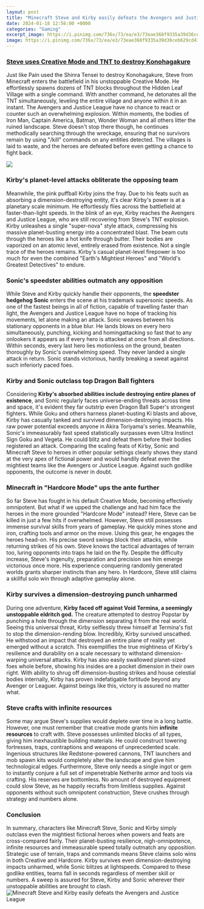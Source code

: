 ```yaml
---
layout: post
title: "Minecraft Steve and Kirby easily defeats the Avengers and Justice League"
date: 2024-01-18 12:56:00 +0000
categories: "Gaming"
excerpt_image: https://i.pinimg.com/736x/73/ea/e3/73eae368f9335a39d36ceb629cd41b6e.jpg
image: https://i.pinimg.com/736x/73/ea/e3/73eae368f9335a39d36ceb629cd41b6e.jpg
---
```


### [Steve uses Creative Mode and TNT to destroy Konohagakure](https://store.fi.io.vn/collection/chihuahua-lover)
Just like Pain used the Shinra Tensei to destroy Konohagakure, Steve from Minecraft enters the battlefield in his unstoppable Creative Mode. He effortlessly spawns dozens of TNT blocks throughout the Hidden Leaf Village with a single command. With another command, he detonates all the TNT simultaneously, leveling the entire village and anyone within it in an instant. 
The Avengers and Justice League have no chance to react or counter such an overwhelming explosion. Within moments, the bodies of Iron Man, Captain America, Batman, Wonder Woman and all others litter the ruined landscape. Steve doesn't stop there though, he continues methodically searching through the wreckage, ensuring that no survivors remain by using "/kill" commands on any entities detected. The villages is laid to waste, and the heroes are defeated before even getting a chance to fight back.

![](https://i.ytimg.com/vi/5oOrBESpUNA/maxresdefault.jpg)
### **Kirby's planet-level attacks obliterate the opposing team** 
Meanwhile, the pink puffball Kirby joins the fray. Due to his feats such as absorbing a dimension-destroying entity, it's clear Kirby's power is at a planetary scale minimum. He effortlessly flies across the battlefield at faster-than-light speeds. In the blink of an eye, Kirby reaches the Avengers and Justice League, who are still recovering from Steve's TNT explosion. 
Kirby unleashes a single "super-nova" style attack, compressing his massive planet-busting energy into a concentrated blast. The beam cuts through the heroes like a hot knife through butter. Their bodies are vaporized on an atomic level, entirely erased from existence. Not a single trace of the heroes remains. Kirby's casual planet-level firepower is too much for even the combined "Earth's Mightiest Heroes" and "World's Greatest Detectives" to endure.
### **Sonic's speedster abilities outmatch any opposition** 
While Steve and Kirby quickly handle their opponents, the **speedster hedgehog Sonic** enters the scene at his trademark supersonic speeds. As one of the fastest beings in all of fiction, capable of travelling faster than light, the Avengers and Justice League have no hope of tracking his movements, let alone making an attack. 
Sonic weaves between his stationary opponents in a blue blur. He lands blows on every hero simultaneously, punching, kicking and homingattacking so fast that to any onlookers it appears as if every hero is attacked at once from all directions. Within seconds, every last hero lies motionless on the ground, beaten thoroughly by Sonic's overwhelming speed. They never landed a single attack in return. Sonic stands victorious, hardly breaking a sweat against such inferiorly paced foes.
### **Kirby and Sonic outclass top Dragon Ball fighters**
Considering **Kirby's absorbed abilities include destroying entire planes of existence**, and Sonic regularly faces universe-ending threats across time and space, it's evident they far outstrip even Dragon Ball Super's strongest fighters. 
While Goku and others harness planet-busting Ki blasts and above, Kirby has casually tanked and survived dimension-destroying impacts. His raw power potential exceeds anyone in Akira Toriyama's series. Meanwhile, Sonic's immeasurably fast speed statistically surpasses even Ultra Instinct Sign Goku and Vegeta. He could blitz and defeat them before their bodies registered an attack.
Comparing the scaling feats of Kirby, Sonic and Minecraft Steve to heroes in other popular settings clearly shows they stand at the very apex of fictional power and would handily defeat even the mightiest teams like the Avengers or Justice League. Against such godlike opponents, the outcome is never in doubt.
### **Minecraft in "Hardcore Mode" ups the ante further**
So far Steve has fought in his default Creative Mode, becoming effectively omnipotent. But what if we upped the challenge and had him face the heroes in the more grounded "Hardcore Mode" instead? Here, Steve can be killed in just a few hits if overwhelmed. 
However, Steve still possesses immense survival skills from years of gameplay. He quickly mines stone and iron, crafting tools and armor on the move. Using this gear, he engages the heroes head-on. His precise sword swings block their attacks, while returning strikes of his own. Steve knows the tactical advantages of terrain too, luring opponents into traps he laid on the fly.
Despite the difficulty increase, Steve's ingenuity, preparation and precision see him emerge victorious once more. His experience conquering randomly generated worlds grants sharper instincts than any hero. In Hardcore, Steve still claims a skillful solo win through adaptive gameplay alone.
### **Kirby survives a dimension-destroying punch unharmed**
During one adventure, **Kirby faced off against Void Termina, a seemingly unstoppable eldritch god.** The creature attempted to destroy Popstar by punching a hole through the dimension separating it from the real world. Seeing this universal threat, Kirby selflessly threw himself at Termina's fist to stop the dimension-rending blow. 
Incredibly, Kirby survived unscathed. He withstood an impact that destroyed an entire plane of reality yet emerged without a scratch. This exemplifies the true mightiness of Kirby's resilience and durability on a scale necessary to withstand dimension-warping universal attacks. 
Kirby has also easily swallowed planet-sized foes whole before, showing his insides are a pocket dimension in their own right. With ability to shrug off dimension-busting strikes and house celestial bodies internally, Kirby has proven indefatigable fortitude beyond any Avenger or Leaguer. Against beings like this, victory is assured no matter what.
### **Steve crafts with infinite resources**
Some may argue Steve's supplies would deplete over time in a long battle. However, one must remember that creative mode grants him **infinite resources** to craft with. Steve possesses unlimited blocks of all types, giving him inexhaustible building materials.
He could construct towering fortresses, traps, contraptions and weapons of unprecedented scale. Ingenious structures like Redstone-powered cannons, TNT launchers and mob spawn kits would completely alter the landscape and give him technological edges. 
Furthermore, Steve only needs a single ingot or gem to instantly conjure a full set of impenetrable Netherite armor and tools via crafting. His reserves are bottomless. No amount of destroyed equipment could slow Steve, as he happily recrafts from limitless supplies. Against opponents without such omnipotent construction, Steve crushes through strategy and numbers alone.
### **Conclusion** 
In summary, characters like Minecraft Steve, Sonic and Kirby simply outclass even the mightiest fictional heroes when powers and feats are cross-compared fairly. Their planet-busting resilience, nigh-omnipotence, infinite resources and immeasurable speed totally outmatch any opposition. 
Strategic use of terrain, traps and commands means Steve claims solo wins in both Creative and Hardcore. Kirby survives even dimension-destroying impacts unharmed, while Sonic blitzes at lightspeeds. Compared to these godlike entities, teams fall in seconds regardless of member skill or numbers. A sweep is assured for Steve, Kirby and Sonic wherever their unstoppable abilities are brought to clash.
![Minecraft Steve and Kirby easily defeats the Avengers and Justice League](https://i.pinimg.com/736x/73/ea/e3/73eae368f9335a39d36ceb629cd41b6e.jpg)